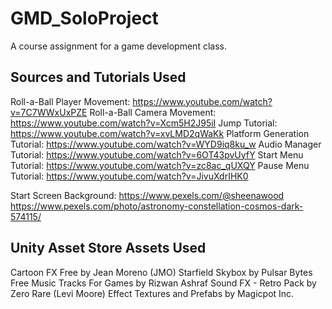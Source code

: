 # GMD_SoloProject
A course assignment for a game development class.

## Sources and Tutorials Used
Roll-a-Ball Player Movement: https://www.youtube.com/watch?v=7C7WWxUxPZE
Roll-a-Ball Camera Movement: https://www.youtube.com/watch?v=Xcm5H2J95iI
Jump Tutorial: https://www.youtube.com/watch?v=xvLMD2qWaKk
Platform Generation Tutorial: https://www.youtube.com/watch?v=WYD9iq8ku_w 
Audio Manager Tutorial: https://www.youtube.com/watch?v=6OT43pvUyfY
Start Menu Tutorial: https://www.youtube.com/watch?v=zc8ac_qUXQY
Pause Menu Tutorial: https://www.youtube.com/watch?v=JivuXdrIHK0

Start Screen Background: https://www.pexels.com/@sheenawood  
https://www.pexels.com/photo/astronomy-constellation-cosmos-dark-574115/

## Unity Asset Store Assets Used
Cartoon FX Free by Jean Moreno (JMO)
Starfield Skybox by Pulsar Bytes
Free Music Tracks For Games by Rizwan Ashraf
Sound FX - Retro Pack by Zero Rare (Levi Moore)
Effect Textures and Prefabs by Magicpot Inc.
